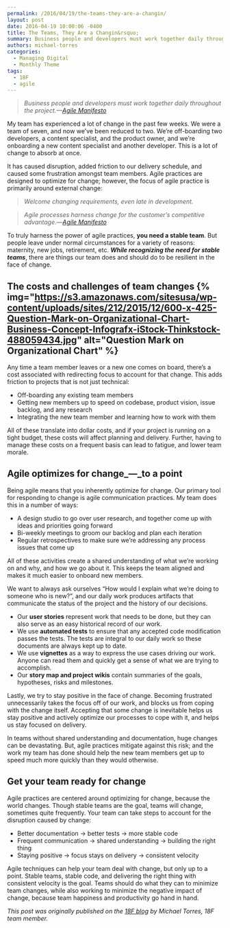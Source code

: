 ```yaml
---
permalink: /2016/04/19/the-teams-they-are-a-changin/
layout: post
date: 2016-04-19 10:00:06 -0400
title: The Teams, They Are a Changin&rsquo;
summary: Business people and developers must work together daily throughout the project.&mdash;Agile Manifesto My team has experienced a lot of change in the past few weeks. We were a team of seven, and now we&rsquo;ve been reduced to two. We&rsquo;re off-boarding two developers, a content specialist, and the product owner, and we&rsquo;re onboarding a new content
authors: michael-torres
categories:
  - Managing Digital
  - Monthly Theme
tags:
  - 18F
  - agile
---
```


> _Business people and developers must work together daily throughout the project.—[Agile Manifesto](http://www.agilemanifesto.org/)_

My team has experienced a lot of change in the past few weeks. We were a team of seven, and now we’ve been reduced to two. We’re off-boarding two developers, a content specialist, and the product owner, and we’re onboarding a new content specialist and another developer. This is a lot of change to absorb at once.

It has caused disruption, added friction to our delivery schedule, and caused some frustration amongst team members. Agile practices are designed to optimize for change; however, the focus of agile practice is primarily around external change:

> _Welcome changing requirements, even late in development._
  
>  _Agile processes harness change for the customer&#8217;s competitive advantage._—_[Agile Manifesto](http://www.agilemanifesto.org/)_

To truly harness the power of agile practices, **you need a stable team**. But people leave under normal circumstances for a variety of reasons: maternity, new jobs, retirement, etc. **_While recognizing the need for stable teams_**, there are things our team does and should do to be resilient in the face of change.

## The costs and challenges of team changes {% img="https://s3.amazonaws.com/sitesusa/wp-content/uploads/sites/212/2015/12/600-x-425-Question-Mark-on-Organizational-Chart-Business-Concept-Infografx-iStock-Thinkstock-488059434.jpg" alt="Question Mark on Organizational Chart" %} 

Any time a team member leaves or a new one comes on board, there’s a cost associated with redirecting focus to account for that change. This adds friction to projects that is not just technical:

  * Off-boarding any existing team members
  * Getting new members up to speed on codebase, product vision, issue backlog, and any research
  * Integrating the new team member and learning how to work with them

All of these translate into dollar costs, and if your project is running on a tight budget, these costs will affect planning and delivery. Further, having to manage these costs on a frequent basis can lead to fatigue, and lower team morale.

## Agile optimizes for change_—_to a point

Being agile means that you inherently optimize for change. Our primary tool for responding to change is agile communication practices. My team does this in a number of ways:

  * A design studio to go over user research, and together come up with ideas and priorities going forward
  * Bi-weekly meetings to groom our backlog and plan each iteration
  * Regular retrospectives to make sure we’re addressing any process issues that come up

All of these activities create a shared understanding of what we’re working on and why, and how we go about it. This keeps the team aligned and makes it much easier to onboard new members.

We want to always ask ourselves “How would I explain what we’re doing to someone who is new?”, and our daily work produces artifacts that communicate the status of the project and the history of our decisions.

  * Our **user stories** represent work that needs to be done, but they can also serve as an easy historical record of our work.
  * We use **automated tests** to ensure that any accepted code modification passes the tests. The tests are integral to our daily work so these documents are always kept up to date.
  * We use **vignettes** as a way to express the use cases driving our work. Anyone can read them and quickly get a sense of what we are trying to accomplish.
  * Our **story map and project wikis** contain summaries of the goals, hypotheses, risks and milestones.

Lastly, we try to stay positive in the face of change. Becoming frustrated unnecessarily takes the focus off of our work, and blocks us from coping with the change itself. Accepting that some change is inevitable helps us stay positive and actively optimize our processes to cope with it, and helps us stay focused on delivery.

In teams without shared understanding and documentation, huge changes can be devastating. But, agile practices mitigate against this risk; and the work my team has done should help the new team members get up to speed much more quickly than they would otherwise.

## Get your team ready for change

Agile practices are centered around optimizing for change, because the world changes. Though stable teams are the goal, teams will change, sometimes quite frequently. Your team can take steps to account for the disruption caused by change:

  * Better documentation → better tests → more stable code
  * Frequent communication → shared understanding → building the right thing
  * Staying positive → focus stays on delivery → consistent velocity

Agile techniques can help your team deal with change, but only up to a point. Stable teams, stable code, and delivering the right thing with consistent velocity is the goal. Teams should do what they can to minimize team changes, while also working to minimize the negative impact of change, because team happiness and productivity go hand in hand.

_This post was originally published on the [18F blog](https://18f.gsa.gov/blog/) by Michael Torres, 18F team member._